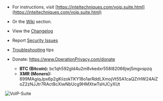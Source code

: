 - For instructions, visit [https://inteltechniques.com/voip.suite.html](https://inteltechniques.com/voip.suite.html)
- Or the [Wiki](https://github.com/0perationPrivacy/voip/wiki) section.

- View the [Changelog](CHANGELOG.md)

- Report [Security Issues](SECURITY.md)

- [Troubleshooting](https://github.com/0perationPrivacy/VoIP/wiki/Troubleshooting) tips

- Donate: https://www.OperationPrivacy.com/donate
  - **BTC (Bitcoin):** bc1qh592gld4u2m8vkedxr558l82066jwj5mgvspzq
  - **XMR (Monero):** 899MAgiqJpx6p2gKiizokTKY18o1arRddLXmojVt55A1caQZrHW24AiZoZ2zNJJtr7RAct8cXiwNbUcg9HMXtwTsHJCyXUt

![VoIP-Suite](https://user-images.githubusercontent.com/89225730/134289428-da8bcf88-5145-4ed6-9d6b-70d57b084e8f.png)
